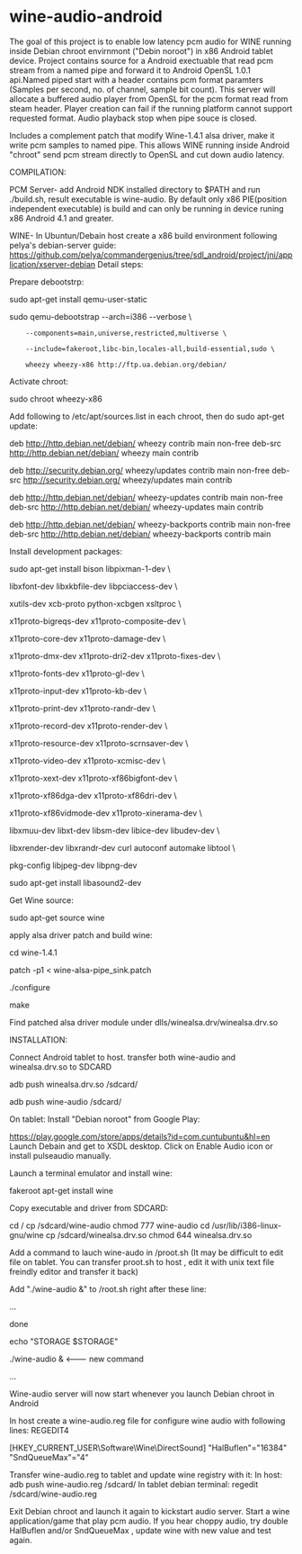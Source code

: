 # wine-audio-android
The goal of this project is to enable low latency pcm audio for WINE running inside Debian chroot envirnmont ("Debin noroot") in x86 Android tablet device.
Project contains source for a Android exectuable that read pcm stream from a named pipe and forward it to Android OpenSL 1.0.1 api.Named piped start with a header contains pcm format paramters  (Samples per second, no. of channel, sample bit count). This server will allocate a buffered audio player from OpenSL for the pcm format read from steam header. Player creation can fail if the running platform cannot support requested format. Audio playback stop when pipe souce is closed.

Includes a complement patch that modify Wine-1.4.1 alsa driver, make it write pcm samples to named pipe. This allows WINE running inside Android "chroot" send pcm stream directly to OpenSL and cut down audio latency.

COMPILATION:

PCM Server- add Android NDK installed directory to $PATH and run ./build.sh, result executable is wine-audio.
By default only x86 PIE(position independent executable) is build and can only be running in device runing x86 Android 4.1 and greater.

WINE- In Ubuntun/Debain host create a x86 build environment following pelya's debian-server guide:
<https://github.com/pelya/commandergenius/tree/sdl_android/project/jni/application/xserver-debian>
Detail steps:

Prepare debootstrp:

sudo apt-get install qemu-user-static

sudo qemu-debootstrap --arch=i386 --verbose \

        --components=main,universe,restricted,multiverse \
        
        --include=fakeroot,libc-bin,locales-all,build-essential,sudo \
        
        wheezy wheezy-x86 http://ftp.ua.debian.org/debian/


Activate chroot: 

sudo chroot wheezy-x86

Add following to /etc/apt/sources.list in each chroot, then do sudo apt-get update:

deb http://http.debian.net/debian/ wheezy contrib main non-free
deb-src http://http.debian.net/debian/ wheezy main contrib

deb http://security.debian.org/ wheezy/updates contrib main non-free
deb-src http://security.debian.org/ wheezy/updates main contrib

deb http://http.debian.net/debian/ wheezy-updates contrib main non-free
deb-src http://http.debian.net/debian/ wheezy-updates main contrib

deb http://http.debian.net/debian/ wheezy-backports contrib main non-free
deb-src http://http.debian.net/debian/ wheezy-backports contrib main

Install development packages:

sudo apt-get install bison libpixman-1-dev \

libxfont-dev libxkbfile-dev libpciaccess-dev \

xutils-dev xcb-proto python-xcbgen xsltproc \

x11proto-bigreqs-dev x11proto-composite-dev \

x11proto-core-dev x11proto-damage-dev \

x11proto-dmx-dev x11proto-dri2-dev x11proto-fixes-dev \

x11proto-fonts-dev x11proto-gl-dev \

x11proto-input-dev x11proto-kb-dev \

x11proto-print-dev x11proto-randr-dev \

x11proto-record-dev x11proto-render-dev \

x11proto-resource-dev x11proto-scrnsaver-dev \

x11proto-video-dev x11proto-xcmisc-dev \

x11proto-xext-dev x11proto-xf86bigfont-dev \

x11proto-xf86dga-dev x11proto-xf86dri-dev \

x11proto-xf86vidmode-dev x11proto-xinerama-dev \

libxmuu-dev libxt-dev libsm-dev libice-dev libudev-dev \

libxrender-dev libxrandr-dev curl autoconf automake libtool \

pkg-config libjpeg-dev libpng-dev

sudo apt-get install libasound2-dev

Get Wine source:

sudo apt-get source wine

apply alsa driver patch and build wine:

cd wine-1.4.1

patch -p1 < wine-alsa-pipe_sink.patch

./configure

make

Find patched alsa driver module under dlls/winealsa.drv/winealsa.drv.so

INSTALLATION:

Connect Android tablet to host. transfer both wine-audio and winealsa.drv.so to SDCARD

adb push winealsa.drv.so /sdcard/

adb push wine-audio /sdcard/

On tablet: Install "Debian noroot" from Google Play:

<https://play.google.com/store/apps/details?id=com.cuntubuntu&hl=en>
Launch Debain and get to XSDL desktop. Click on Enable Audio icon or install pulseaudio manually.

Launch a terminal emulator and install wine:

fakeroot apt-get install wine

Copy executable and driver from SDCARD:

cd /
cp /sdcard/wine-audio
chmod 777 wine-audio
cd /usr/lib/i386-linux-gnu/wine
cp /sdcard/winealsa.drv.so
chmod 644 winealsa.drv.so

Add a command to lauch wine-audo in /proot.sh (It may be difficult to edit file on tablet. You can transfer proot.sh to host , edit it with unix text file freindly editor and transfer it back)

Add  "./wine-audio &" to /root.sh right after these line:

...

done

echo "STORAGE $STORAGE"

./wine-audio &    <--- new command

...

Wine-audio server will now start whenever you launch Debian chroot in Android 

In host create a wine-audio.reg file for configure wine audio with following lines:
REGEDIT4

[HKEY_CURRENT_USER\Software\Wine\DirectSound]
"HalBuflen"="16384"
"SndQueueMax"="4"

Transfer wine-audio.reg to tablet and update wine registry with it:
In host:  adb push wine-audio.reg /sdcard/
In tablet debian terminal:  regedit /sdcard/wine-audio.reg

Exit Debian chroot and launch it again to kickstart audio server. Start a wine application/game that play pcm audio.
If you hear choppy audio, try double HalBuflen and/or SndQueueMax , update wine with new value and test again.












